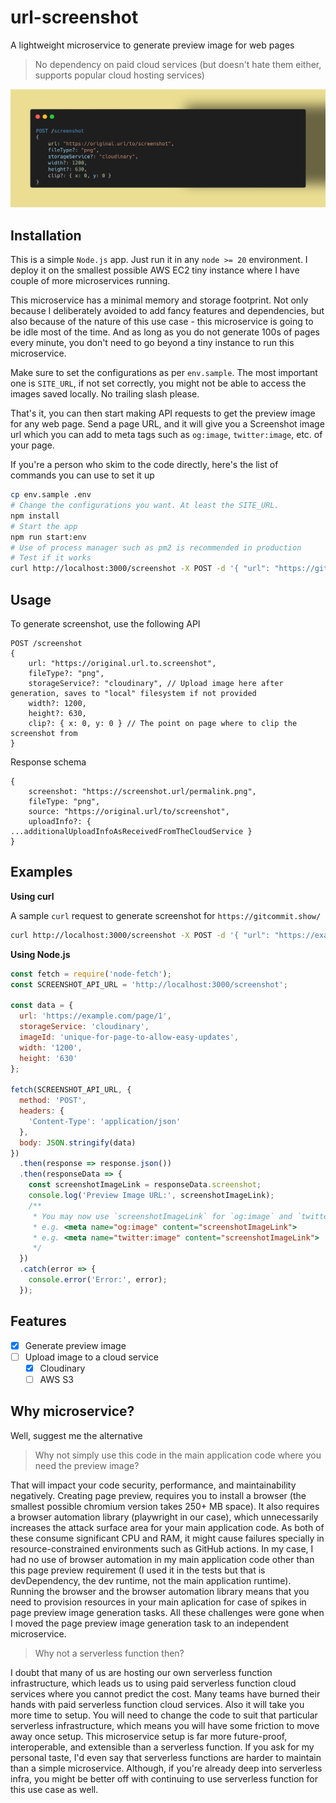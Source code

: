 # url-screenshot

A lightweight microservice to generate preview image for web pages

> No dependency on paid cloud services (but doesn't hate them either, supports popular cloud hosting services)

![Example usage](./assets/example.png)

## Installation

This is a simple `Node.js` app. Just run it in any `node >= 20` environment. I deploy it on the smallest possible AWS EC2 tiny instance where I have couple of more microservices running.

This microservice has a minimal memory and storage footprint. Not only because I deliberately avoided to add fancy features and dependencies, but also because of the nature of this use case - this microservice is going to be idle most of the time. And as long as you do not generate 100s of pages every minute, you don't need to go beyond a tiny instance to run this microservice.

Make sure to set the configurations as per `env.sample`. The most important one is `SITE_URL`, if not set correctly, you might not be able to access the images saved locally. No trailing slash please.

That's it, you can then start making API requests to get the preview image for any web page. Send a page URL, and it will give you a Screenshot image url which you can add to meta tags such as `og:image`, `twitter:image`, etc. of your page.

If you're a person who skim to the code directly, here's the list of commands you can use to set it up

```bash
cp env.sample .env
# Change the configurations you want. At least the SITE_URL.
npm install
# Start the app
npm run start:env
# Use of process manager such as pm2 is recommended in production
# Test if it works
curl http://localhost:3000/screenshot -X POST -d '{ "url": "https://gitcommit.show/", "storageService":"cloudinary", "imageId": "test-overwrite", "width": "1200", "height": "630" }'
```

## Usage

To generate screenshot, use the following API

```
POST /screenshot
{
    url: "https://original.url.to.screenshot",
    fileType?: "png",
    storageService?: "cloudinary", // Upload image here after generation, saves to "local" filesystem if not provided
    width?: 1200, 
    height?: 630,
    clip?: { x: 0, y: 0 } // The point on page where to clip the screenshot from
}
```

Response schema

```
{
    screenshot: "https://screenshot.url/permalink.png",
    fileType: "png",
    source: "https://original.url/to/screenshot",
    uploadInfo?: { ...additionalUploadInfoAsReceivedFromTheCloudService }
}
```

## Examples

**Using curl**

A sample `curl` request to generate screenshot for `https://gitcommit.show/`

```bash
curl http://localhost:3000/screenshot -X POST -d '{ "url": "https://example.com/", "storageService":"cloudinary", "imageId": "same-id-will-replace-older-image", "width": "1200", "height": "630" }'
```

**Using Node.js**

```javascript
const fetch = require('node-fetch');
const SCREENSHOT_API_URL = 'http://localhost:3000/screenshot';

const data = {
  url: 'https://example.com/page/1',
  storageService: 'cloudinary',
  imageId: 'unique-for-page-to-allow-easy-updates',
  width: '1200',
  height: '630'
};

fetch(SCREENSHOT_API_URL, {
  method: 'POST',
  headers: {
    'Content-Type': 'application/json'
  },
  body: JSON.stringify(data)
})
  .then(response => response.json())
  .then(responseData => {
    const screenshotImageLink = responseData.screenshot;
    console.log('Preview Image URL:', screenshotImageLink);
    /**
     * You may now use `screenshotImageLink` for `og:image` and `twitter:image` meta tag `content` in your frontend
     * e.g. <meta name="og:image" content="screenshotImageLink">
     * e.g. <meta name="twitter:image" content="screenshotImageLink">
     */
  })
  .catch(error => {
    console.error('Error:', error);
  });
```

## Features

- [x] Generate preview image
- [ ] Upload image to a cloud service
    - [x] Cloudinary
    - [ ] AWS S3

## Why microservice?

Well, suggest me the alternative

> Why not simply use this code in the main application code where you need the preview image?

That will impact your code security, performance, and maintainability negatively. Creating page preview, requires you to install a browser (the smallest possible chromium version takes 250+ MB space). It also requires a browser automation library (playwright in our case), which unnecessarily increases the attack surface area for your main application code. As both of these consume significant CPU and RAM, it might cause failures specially in resource-constrained environments such as GitHub actions. In my case, I had no use of browser automation in my main application code other than this page preview requirement (I used it in the tests but that is devDependency, the dev runtime, not the main application runtime). Running the browser and the browser automation library means that you need to provision resources in your main aplication for case of spikes in page preview image generation tasks. All these challenges were gone when I moved the page preview image generation task to an independent microservice.

> Why not a serverless function then?

I doubt that many of us are hosting our own serverless function infrastructure, which leads us to using paid serverless function cloud services where you cannot predict the cost. Many teams have burned their hands with paid serverless function cloud services. Also it will take you more time to setup. You will need to change the code to suit that particular serverless infrastructure, which means you will have some friction to move away once setup. This microservice setup is far more future-proof, interoperable, and extensible than a serverless function. If you ask for my personal taste, I'd even say that serverless functions are harder to maintain than a simple microservice. Although, if you're already deep into serverless infra, you might be better off with continuing to use serverless function for this use case as well.
